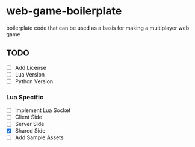 # web-game-boilerplate
boilerplate code that can be used as a basis for making a multiplayer web game

## TODO

- [ ] Add License
- [ ] Lua Version
- [ ] Python Version

### Lua Specific

- [ ] Implement Lua Socket
- [ ] Client Side
- [ ] Server Side
- [x] Shared Side
- [ ] Add Sample Assets
